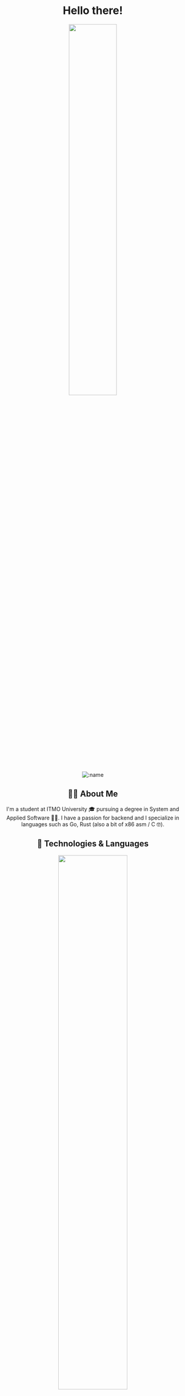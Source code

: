 <div align="center">
  <h1>Hello there!</h1>
  <p>
    <img src="https://media.tenor.com/ClDOpXBKANIAAAAC/anime-silly-dance.gif" width="50%" height="auto">
  </p>
  <p>
    <img src="https://count.getloli.com/get/@kxrxh?theme=rule34" alt=":name" />
  </p>
</div>

<div align="center">
  <h2>👨‍🎓 About Me</h2>
  <p>
    I'm a student at ITMO University 🎓 pursuing a degree in System and Applied Software 🧑‍💻. I have a passion for backend and I specialize in languages such as Go, Rust (also a bit of x86 asm / C 🤓).
  </p>

  <h2>🚀 Technologies & Languages</h2>
  <p align="center">
    <img src="https://github-readme-stats.vercel.app/api/top-langs/?username=KXRXH&layout=compact&theme=midnight-purple&show_icons=true&langs_count=10" width="60%" height="auto">
  </p>

  <h2>💾 Databases</h2>
  <p align="center">
    <img src="https://img.shields.io/badge/PostgreSQL-316192?style=for-the-badge&logo=postgresql&logoColor=white" alt="PostgreSQL">
    <img src="https://img.shields.io/badge/Supabase-181818?style=for-the-badge&logo=supabase&logoColor=white" alt="Supabase">
    <img src="https://img.shields.io/badge/SQLite-07405E?style=for-the-badge&logo=sqlite&logoColor=white" alt="SQLite">
    <img src="https://img.shields.io/badge/Redis-d82c20?style=for-the-badge&logo=redis&logoColor=white" alt="Redis">
  </p>
</div>

<div align="center">
  <h2>🌐 Frameworks & Libraries</h2>
  <p align="center">
    <img src="https://img.shields.io/badge/Gorm-000000?style=for-the-badge&logo=go&logoColor=white" alt="Gorm">
    <img src="https://img.shields.io/badge/Spring-6DB33F?style=for-the-badge&logo=spring&logoColor=white" alt="Spring">
    <img src="https://img.shields.io/badge/Go Fiber-00ADD8?style=for-the-badge&logo=go&logoColor=white" alt="Go Fiber">
    <img src="https://img.shields.io/badge/React-00ADD8?style=for-the-badge&logo=react&logoColor=white" alt="React">
    <img src="https://img.shields.io/badge/Material_UI-0081CB?style=for-the-badge&logo=material-ui&logoColor=white" alt="Material UI">
    <img src="https://img.shields.io/badge/Qt-41CD52?style=for-the-badge&logo=qt&logoColor=white" alt="Qt">
    <img src="https://img.shields.io/badge/Tauri-000000?style=for-the-badge&logo=tauri&logoColor=white" alt="Tauri">
    <img src="https://img.shields.io/badge/Ionic-000000?style=for-the-badge&logo=ionic&logoColor=white" alt="Ionic">
  </p>

  <h2>🎶 Music & Gaming</h2>
  <p align="center">
    <a href="https://open.spotify.com/user/wcg8zdnlk0f3sjo435oz8ufgu">
      <img src="https://img.shields.io/badge/Spotify-1ED760?style=for-the-badge&logo=spotify&logoColor=white" alt="Spotify">
    </a>
    <a href="https://steamcommunity.com/id/KXRXH">
      <img src="https://img.shields.io/badge/Steam-000000?style=for-the-badge&logo=steam&logoColor=white" alt="Steam">
    </a>
  </p>
</div>

<div align="center">
  <h2>🔥 Hardware</h2>
  <p align="center">
    <img src="https://img.shields.io/badge/Intel-Core_i7_10700K-0071C5?style=for-the-badge&logo=intel&logoColor=white" alt="CPU">
    <img src="https://img.shields.io/badge/NVIDIA-RTX3080-76B900?style=for-the-badge&logo=nvidia&logoColor=white" alt="GPU">
  </p>

  <h2>📚 Learning</h2>
  <p align="center">
    Currently exploring new technologies and enjoying the journey! 🚀
  </p>
</div>

